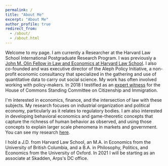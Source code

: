 ```yaml
---
permalink: /
title: "About Me"
excerpt: "About Me"
author_profile: true
redirect_from: 
  - /about/
  - /about.html
---
```



Welcome to my page. I am currently a Researcher at the Harvard Law School International Postgraduate Research Program. I was previously a [John M. Olin Fellow in Law and Economics at Harvard Law School](http://www.law.harvard.edu/programs/olin_center/fellowships.php). I also co-founded and was executive director of the Aleph Policy Initiative, a non-profit economic consultancy that specialized in the gathering and use of quantitative data to carry out social science. My work has often involved working with policy-makers. In 2018 I testified as an [expert witness](https://parlvu.parl.gc.ca/Harmony/en/PowerBrowser/PowerBrowserV2/20181004/-1/30128) for the House of Commons Standing Committee on Citizenship and Immigration.

I'm interested in economics, finance, and the intersection of law with these subjects. My research focuses on industrial organization and political economy, particularly as it relates to regulatory bodies. I am also interested in developing behavioral economics and game-theoretic concepts that capture the richness of human behavior as observed, and using those concepts to explain larger scale phenomena in markets and government. You can see my research [here](https://vartanshad.github.io/research/).

I hold a J.D. from Harvard Law School, an M.A. in Economics from the University of British Columbia, and a B.A. in Philosophy, Politics, and Economics from the University of Oxford. In 2021 I will be starting as an associate at Skadden, Arps's DC office.
